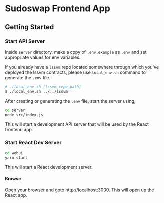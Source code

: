 # Sudoswap Frontend App

## Getting Started

### Start API Server

Inside `server` directory, make a copy of `.env.example` as `.env` and set appropriate values for env variables.

If you already have a `lssvm` repo located somewhere through which you've deployed the lssvm contracts, please use `local_env.sh` command to generate the `.env` file.

```bash
# ./local_env.sh [lssvm_repo_path]
$ ./local_env.sh ../../lssvm
```

After creating or generating the `.env` file, start the server using,

```bash
cd server
node src/index.js
```

This will start a development API server that will be used by the React frontend app.

### Start React Dev Server

```bash
cd webui
yarn start
```

This will start a React development server.

#### Browse
Open your browser and goto http://localhost:3000. This will open up the React app.
